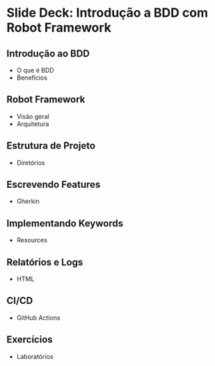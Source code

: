 # Slide Deck: Introdução a BDD com Robot Framework

## Introdução ao BDD
- O que é BDD
- Benefícios

## Robot Framework
- Visão geral
- Arquitetura

## Estrutura de Projeto
- Diretórios

## Escrevendo Features
- Gherkin

## Implementando Keywords
- Resources

## Relatórios e Logs
- HTML

## CI/CD
- GitHub Actions

## Exercícios
- Laboratórios
